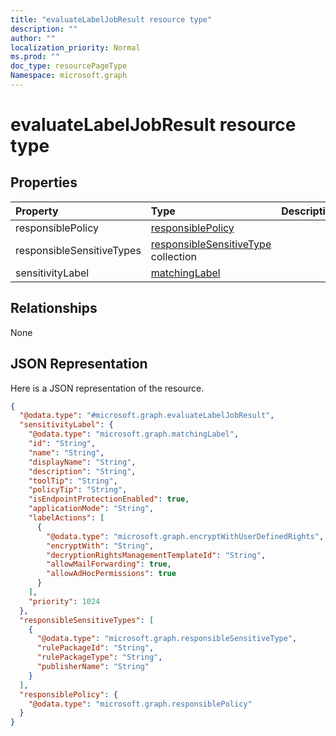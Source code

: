 ```yaml
---
title: "evaluateLabelJobResult resource type"
description: ""
author: ""
localization_priority: Normal
ms.prod: ""
doc_type: resourcePageType
Namespace: microsoft.graph
---
```



# evaluateLabelJobResult resource type



## Properties
|Property|Type|Description|
|:---|:---|:---|
|responsiblePolicy|[responsiblePolicy](../resources/responsiblePolicy.md)||
|responsibleSensitiveTypes|[responsibleSensitiveType](../resources/responsibleSensitiveType.md) collection||
|sensitivityLabel|[matchingLabel](../resources/matchingLabel.md)||

## Relationships
None

## JSON Representation
Here is a JSON representation of the resource.
<!-- {
  "blockType": "resource",
  "@odata.type": "microsoft.graph.evaluateLabelJobResult"
}
-->
``` json
{
  "@odata.type": "#microsoft.graph.evaluateLabelJobResult",
  "sensitivityLabel": {
    "@odata.type": "microsoft.graph.matchingLabel",
    "id": "String",
    "name": "String",
    "displayName": "String",
    "description": "String",
    "toolTip": "String",
    "policyTip": "String",
    "isEndpointProtectionEnabled": true,
    "applicationMode": "String",
    "labelActions": [
      {
        "@odata.type": "microsoft.graph.encryptWithUserDefinedRights",
        "encryptWith": "String",
        "decryptionRightsManagementTemplateId": "String",
        "allowMailForwarding": true,
        "allowAdHocPermissions": true
      }
    ],
    "priority": 1024
  },
  "responsibleSensitiveTypes": [
    {
      "@odata.type": "microsoft.graph.responsibleSensitiveType",
      "rulePackageId": "String",
      "rulePackageType": "String",
      "publisherName": "String"
    }
  ],
  "responsiblePolicy": {
    "@odata.type": "microsoft.graph.responsiblePolicy"
  }
}
```

